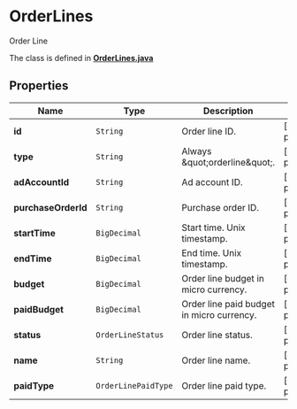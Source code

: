 

# OrderLines

Order Line

The class is defined in **[OrderLines.java](../../src/main/java/org/openapitools/model/OrderLines.java)**

## Properties

Name | Type | Description | Notes
------------ | ------------- | ------------- | -------------
**id** | `String` | Order line ID. |  [optional property]
**type** | `String` | Always \&quot;orderline\&quot;. |  [optional property]
**adAccountId** | `String` | Ad account ID. |  [optional property]
**purchaseOrderId** | `String` | Purchase order ID. |  [optional property]
**startTime** | `BigDecimal` | Start time. Unix timestamp. |  [optional property]
**endTime** | `BigDecimal` | End time. Unix timestamp. |  [optional property]
**budget** | `BigDecimal` | Order line budget in micro currency. |  [optional property]
**paidBudget** | `BigDecimal` | Order line paid budget in micro currency. |  [optional property]
**status** | `OrderLineStatus` | Order line status. |  [optional property]
**name** | `String` | Order line name. |  [optional property]
**paidType** | `OrderLinePaidType` | Order line paid type. |  [optional property]













